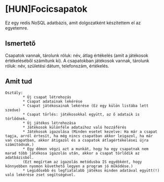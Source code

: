 # [HUN]Focicsapatok

Ez egy redis NoSQL adatbázis, amit dolgozatként készítettem el az egyetemre.

## Ismertető
Csapatok vannak, tárolunk róluk: név, átlag értékelés (amit a játékosok értékeléséből számítunk ki).
A csapatokban játékosok vannak, tárolunk róluk: név, születési dátum, telefonszám, értékelés. 

## Amit tud
	Osztály:
    		* Új csapat létrehozás
    		* Csapat adatainak lekérése
    		* Csapat játékosainak lekérése (Ez egy külön listába lett szedve)
    		* Csapat törlés: játékosokkal együtt, az ő adataik is törlődnek.
    		* Új játékos létrehozása
    		* Játékosok különféle adataihoz való hozzáférés
    		* Játékosok igazolása (Minden esetet kezelve: Ha már a csapat tagja, arról értesít, ha még nincs csapatban akkor leigazol, ha már van csapatban, akkor átigazol és a csapatok átlagértékelései újra számítódnak.)
			* Egy démon végzi azt a munkát, hogy ha egy csapatnak nem marad több játékosa igazolás után, akkor a csapat törlődik az adatbázisból. 
			(Ezt megírtam az igazolás metódusba IS egyébként, hogy könnyebben nyomon követhető legyen a program jó működése.)
    		* Legidősebb és legfiatalabb játékos minden adatával együtt(!) való lekérése zset segítségével.

